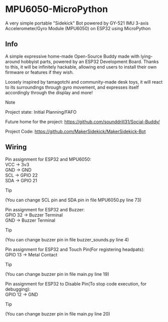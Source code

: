 # MPU6050-MicroPython
A very simple portable "Sidekick" Bot powered by GY-521 IMU 3-axis Accelerometer/Gyro Module (MPU6050) on ESP32 using MicroPython

## Info
A simple expressive home-made Open-Source Buddy made with lying-around hobbyist parts, powered by an ESP32 Development Board. Thanks to this, it will be infinitely hackable, allowing end users to install their own firmware or features if they wish.

Loosely inspired by tamagotchi and community-made desk toys, it will react to its surroundings through gyro movement, and expresses itself accordingly through the display and more!

> [!NOTE] 
> Project state: Initial Planning/FAFO

Future home for the project: https://github.com/sounddrill31/Social-Buddy/

Project Code: https://github.com/MakerSidekick/MakerSidekick-Bot

## Wiring
Pin assignment for ESP32 and MPU6050:\
VCC -> 3v3\
GND -> GND\
SCL -> GPIO 22\
SDA -> GPIO 21

> [!TIP]
> (You can change SCL pin and SDA pin in file MPU6050.py line 73)

Pin assignment for ESP32 and Buzzer:\
GPIO 32 -> Buzzer Terminal\
GND -> Buzzer Terminal
> [!TIP]
> (You can change buzzer pin in file buzzer_sounds.py line 4)

Pin assignment for ESP32 and Touch Pin(For registering headpats):\
GPIO 13 -> Metal Contact
> [!TIP]
> (You can change buzzer pin in file main.py line 19)

Pin assignment for ESP32 to Disable Pin(To stop code execution, for debugging):\
GPIO 12 -> GND
> [!TIP]
> (You can change buzzer pin in file main.py line 20)
